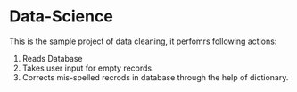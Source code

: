 # Data-Science
This is the sample project of data cleaning, it perfomrs following actions:
1. Reads Database
2. Takes user input for empty records.
3. Corrects mis-spelled recrods in database through the help of dictionary.
